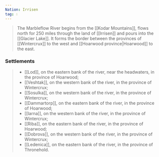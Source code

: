 ```yaml
---
Nation: Irrisen
tag: 💧
---
```



> The Marbleflow River begins from the [[Kodar Mountains]], flows north for 250 miles through the land of [[Irrisen]] and pours into the [[Glacier Lake]]. It forms the border between the provinces of [[Wintercrux]] to the west and [[Hoarwood province|Hoarwood]] to the east.


### Settlements

> - [[Lod]], on the eastern bank of the river, near the headwaters, in the province of Hoarwood;
> - [[Veshtak]], on the western bank of the river, in the province of Wintercrux;
> - [[Sosulka]], on the western bank of the river, in the province of Wintercrux;
> - [[Dammartorp]], on the eastern bank of the river, in the province of Hoarwood;
> - [[Iarna]], on the western bank of the river, in the province of Wintercrux;
> - [[Riba]], on the eastern bank of the river, in the province of Hoarwood;
> - [[Dobrova]], on the western bank of the river, in the province of Wintercrux;
> - [[Ledenica]], on the eastern bank of the river, in the province of Thronehold.







